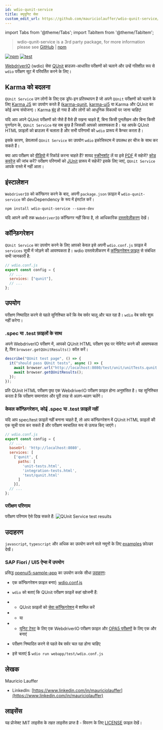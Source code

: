 ```yaml
---
id: wdio-qunit-service
title: क्यूयूनिट सेवा
custom_edit_url: https://github.com/mauriciolauffer/wdio-qunit-service/edit/main/README.md
---
```


import Tabs from '@theme/Tabs';
import TabItem from '@theme/TabItem';

> wdio-qunit-service is a 3rd party package, for more information please see [GitHub](https://github.com/mauriciolauffer/wdio-qunit-service) | [npm](https://www.npmjs.com/package/wdio-qunit-service)

[![npm](https://img.shields.io/npm/v/wdio-qunit-service)](https://www.npmjs.com/package/wdio-qunit-service) [![test](https://github.com/mauriciolauffer/wdio-qunit-service/actions/workflows/test.yml/badge.svg)](https://github.com/mauriciolauffer/wdio-qunit-service/actions/workflows/test.yml)

[WebdriverIO](https://webdriver.io/) (wdio) सेवा [QUnit](https://qunitjs.com/) ब्राउज़र-आधारित परीक्षणों को चलाने और उन्हें गतिशील रूप से `wdio` परीक्षण सूट में परिवर्तित करने के लिए।

## Karma को बदलना

`QUnit Service` उन लोगों के लिए एक ड्रॉप-इन प्रतिस्थापन है जो अपने `QUnit` परीक्षणों को चलाने के लिए [Karma JS](https://karma-runner.github.io/latest/index.html) का उपयोग करते हैं ([karma-qunit](https://github.com/karma-runner/karma-qunit/), [karma-ui5](https://github.com/SAP/karma-ui5) या Karma और QUnit का कोई अन्य संयोजन)। Karma [बंद](https://github.com/karma-runner/karma) हो गया है और लोगों को आधुनिक विकल्पों पर जाना चाहिए!

यदि आप अपने QUnit परीक्षणों को जैसे हैं वैसे ही रखना चाहते हैं, बिना किसी पुनर्लेखन और बिना किसी पुनर्गठन के, `QUnit Service` वह सब कुछ है जिसकी आपको आवश्यकता है। यह आपके QUnit HTML फ़ाइलों को ब्राउज़र में चलाता है और सभी परिणामों को `wdio` प्रारूप में कैप्चर करता है।

इसके कारण, डेवलपर्स `QUnit Service` का उपयोग `wdio` इकोसिस्टम में उपलब्ध हर चीज के साथ कर सकते हैं।

क्या आप परीक्षण को [वीडियो](https://webdriver.io/docs/wdio-video-reporter/) में रिकॉर्ड करना चाहते हैं? शायद [स्क्रीनशॉट](https://webdriver.io/docs/api/browser/saveScreenshot/) लें या इसे [PDF](https://webdriver.io/docs/api/browser/savePDF/) में सहेजें? [कोड कवरेज](https://www.npmjs.com/package/wdio-monocart-service) की जांच करें? परीक्षण परिणामों को [JUnit](https://webdriver.io/docs/junit-reporter) प्रारूप में सहेजें? इसके लिए जाएं, `QUnit Service` आपके रास्ते में नहीं आता।

## इंस्टालेशन

`WebdriverIO` को कॉन्फ़िगर करने के बाद, अपनी `package.json` फ़ाइल में `wdio-qunit-service` को devDependency के रूप में इंस्टॉल करें।

```shell
npm install wdio-qunit-service --save-dev
```

यदि आपने अभी तक `WebdriverIO` कॉन्फ़िगर नहीं किया है, तो आधिकारिक [दस्तावेज़ीकरण](https://webdriver.io/docs/gettingstarted) देखें।

## कॉन्फ़िगरेशन

`QUnit Service` का उपयोग करने के लिए आपको केवल इसे अपनी `wdio.conf.js` फ़ाइल में `services` सूची में जोड़ने की आवश्यकता है। wdio दस्तावेज़ीकरण में [कॉन्फ़िगरेशन फ़ाइल](https://webdriver.io/docs/configurationfile) से संबंधित सभी जानकारी है:

```js
// wdio.conf.js
export const config = {
  // ...
  services: ["qunit"],
  // ...
};
```

## उपयोग

परीक्षण निष्पादित करने से पहले सुनिश्चित करें कि वेब सर्वर चालू और चल रहा है। `wdio` वेब सर्वर शुरू नहीं करेगा।

### .spec या .test फ़ाइलों के साथ

अपने WebdriverIO परीक्षण में, आपको QUnit HTML परीक्षण पृष्ठ पर नेविगेट करने की आवश्यकता है, फिर `browser.getQUnitResults()` कॉल करें।

```js
describe("QUnit test page", () => {
  it("should pass QUnit tests", async () => {
    await browser.url("http://localhost:8080/test/unit/unitTests.qunit.html");
    await browser.getQUnitResults();
  });
});
```

प्रति QUnit HTML परीक्षण पृष्ठ एक WebdriverIO परीक्षण फ़ाइल होना अनुशंसित है। यह सुनिश्चित करता है कि परीक्षण समानांतर और पूरी तरह से अलग-थलग चलेंगे।

### केवल कॉन्फ़िगरेशन, कोई .spec या .test फ़ाइलें नहीं

यदि आप spec/test फ़ाइलें नहीं बनाना चाहते हैं, तो आप कॉन्फ़िगरेशन में QUnit HTML फ़ाइलों की एक सूची पास कर सकते हैं और परीक्षण स्वचालित रूप से उत्पन्न किए जाएंगे।

```js
// wdio.conf.js
export const config = {
  // ...
  baseUrl: 'http://localhost:8080',
  services: [
    ['qunit', {
      paths: [
        'unit-tests.html',
        'integration-tests.html',
        'test/qunit.html'
      ]
    }],
  // ...
};
```

### परीक्षण परिणाम

परीक्षण परिणाम ऐसे दिख सकते हैं:
![QUnit Service test results](https://github.com/mauriciolauffer/wdio-qunit-service/blob/main/./wdio-qunit-service-results.png?raw=true)

## उदाहरण

`javascript`, `typescript` और अधिक का उपयोग करने वाले नमूनों के लिए [examples](https://github.com/mauriciolauffer/wdio-qunit-service/blob/main/./examples/) फ़ोल्डर देखें।

### SAP Fiori / UI5 ऐप्स में उपयोग

प्रसिद्ध [openui5-sample-app](https://github.com/SAP/openui5-sample-app) का उपयोग करके सीधा [उदाहरण](https://github.com/mauriciolauffer/wdio-qunit-service/blob/main/./examples/openui5-sample-app/):

- एक कॉन्फ़िगरेशन फ़ाइल बनाएं: [wdio.conf.js](https://github.com/mauriciolauffer/wdio-qunit-service/blob/main/./examples/openui5-sample-app/webapp/test/wdio.conf.js)

- `wdio` को बताएं कि QUnit परीक्षण फ़ाइलें कहां खोजनी हैं:

- - QUnit फ़ाइलों को [सेवा कॉन्फ़िगरेशन](https://github.com/mauriciolauffer/wdio-qunit-service/blob/main/./examples/openui5-sample-app-no-specs/webapp/test/wdio.conf.js) में शामिल करें
- - या
- - [यूनिट टेस्ट](https://github.com/mauriciolauffer/wdio-qunit-service/blob/main/./examples/openui5-sample-app/webapp/test/unit/unit.test.js) के लिए एक WebdriverIO परीक्षण फ़ाइल और [OPA5 परीक्षणों](https://github.com/mauriciolauffer/wdio-qunit-service/blob/main/./examples/openui5-sample-app/webapp/test/integration/opa.test.js) के लिए एक और बनाएं

- परीक्षण निष्पादित करने से पहले वेब सर्वर चल रहा होना चाहिए

- इसे चलाएं $ `wdio run webapp/test/wdio.conf.js`

## लेखक

Mauricio Lauffer

- LinkedIn: [https://www.linkedin.com/in/mauriciolauffer](https://www.linkedin.com/in/mauriciolauffer)

## लाइसेंस

यह प्रोजेक्ट MIT लाइसेंस के तहत लाइसेंस प्राप्त है - विवरण के लिए [LICENSE](https://github.com/mauriciolauffer/wdio-qunit-service/blob/main/LICENSE) फ़ाइल देखें।